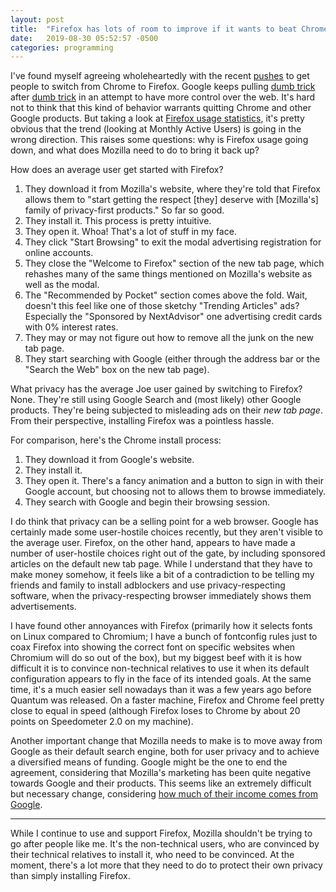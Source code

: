 ```yaml
---
layout: post
title:  "Firefox has lots of room to improve if it wants to beat Chrome"
date:   2019-08-30 05:52:57 -0500
categories: programming
---
```


I've found myself agreeing wholeheartedly with the recent [pushes](https://news.ycombinator.com/item?id=20052623) to get people to switch from Chrome to Firefox. Google keeps pulling [dumb trick](https://news.ycombinator.com/item?id=18064537) after [dumb trick](https://news.ycombinator.com/item?id=20044430) in an attempt to have more control over the web. It's hard not to think that this kind of behavior warrants quitting Chrome and other Google products. But taking a look at [Firefox usage statistics](https://data.firefox.com/dashboard/user-activity), it's pretty obvious that the trend (looking at Monthly Active Users) is going in the wrong direction. This raises some questions: why is Firefox usage going down, and what does Mozilla need to do to bring it back up?

How does an average user get started with Firefox?

1. They download it from Mozilla's website, where they're told that Firefox allows them to "start getting the respect [they] deserve with [Mozilla's] family of privacy-first products." So far so good. 
2. They install it. This process is pretty intuitive. 
3. They open it. Whoa! That's a lot of stuff in my face. 
4. They click "Start Browsing" to exit the modal advertising registration for online accounts. 
5. They close the "Welcome to Firefox" section of the new tab page, which rehashes many of the same things mentioned on Mozilla's website as well as the modal. 
6. The "Recommended by Pocket" section comes above the fold. Wait, doesn't this feel like one of those sketchy "Trending Articles" ads? Especially the "Sponsored by NextAdvisor" one advertising credit cards with 0% interest rates. 
7. They may or may not figure out how to remove all the junk on the new tab page. 
8. They start searching with Google (either through the address bar or the "Search the Web" box on the new tab page). 

What privacy has the average Joe user gained by switching to Firefox? None. They're still using Google Search and (most likely) other Google products. They're being subjected to misleading ads on their *new tab page*. From their perspective, installing Firefox was a pointless hassle. 

For comparison, here's the Chrome install process:

1. They download it from Google's website. 
2. They install it.
3. They open it. There's a fancy animation and a button to sign in with their Google account, but choosing not to allows them to browse immediately. 
4. They search with Google and begin their browsing session. 

I do think that privacy can be a selling point for a web browser. Google has certainly made some user-hostile choices recently, but they aren't visible to the average user. Firefox, on the other hand, appears to have made a number of user-hostile choices right out of the gate, by including sponsored articles on the default new tab page. While I understand that they have to make money somehow, it feels like a bit of a contradiction to be telling my friends and family to install adblockers and use privacy-respecting software, when the privacy-respecting browser immediately shows them advertisements. 

I have found other annoyances with Firefox (primarily how it selects fonts on Linux compared to Chromium; I have a bunch of fontconfig rules just to coax Firefox into showing the correct font on specific websites when Chromium will do so out of the box), but my biggest beef with it is how difficult it is to convince non-technical relatives to use it when its default configuration appears to fly in the face of its intended goals. At the same time, it's a much easier sell nowadays than it was a few years ago before Quantum was released. On a faster machine, Firefox and Chrome feel pretty close to equal in speed (although Firefox loses to Chrome by about 20 points on Speedometer 2.0 on my machine). 

Another important change that Mozilla needs to make is to move away from Google as their default search engine, both for user privacy and to achieve a diversified means of funding. Google might be the one to end the agreement, considering that Mozilla's marketing has been quite negative towards Google and their products. This seems like an extremely difficult but necessary change, considering [how much of their income comes from Google](https://www.mozilla.org/en-US/foundation/annualreport/2016/). 

---
While I continue to use and support Firefox, Mozilla shouldn't be trying to go after people like me. It's the non-technical users, who are convinced by their technical relatives to install it, who need to be convinced. At the moment, there's a lot more that they need to do to protect their own privacy than simply installing Firefox. 
